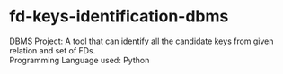 # fd-keys-identification-dbms
DBMS Project: A tool that can identify all the candidate keys from given relation and set of FDs. <br>
Programming Language used: Python
